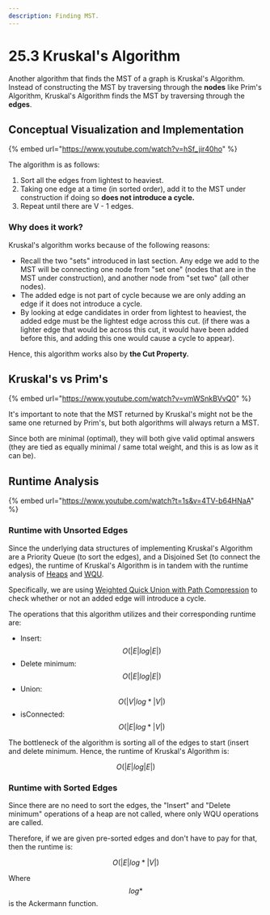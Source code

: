 ```yaml
---
description: Finding MST.
---
```


# 25.3 Kruskal's Algorithm

Another algorithm that finds the MST of a graph is Kruskal's Algorithm. Instead of constructing the MST by traversing through the **nodes** like Prim's Algorithm, Kruskal's Algorithm finds the MST by traversing through the **edges**.&#x20;

## Conceptual Visualization and Implementation

{% embed url="https://www.youtube.com/watch?v=hSf_jir40ho" %}

The algorithm is as follows:

1. Sort all the edges from lightest to heaviest.
2. Taking one edge at a time (in sorted order), add it to the MST under construction if doing so **does not introduce a cycle.**
3. Repeat until there are V - 1 edges.

### Why does it work?

Kruskal's algorithm works because of the following reasons:

* Recall the two "sets" introduced in last section. Any edge we add to the MST will be connecting one node from "set one" (nodes that are in the MST under construction), and another node from "set two" (all other nodes).
* The added edge is not part of cycle because we are only adding an edge if it does not introduce a cycle.
* By looking at edge candidates in order from lightest to heaviest, the added edge must be the lightest edge across this cut. (if there was a lighter edge that would be across this cut, it would have been added before this, and adding this one would cause a cycle to appear).&#x20;

Hence, this algorithm works also by **the Cut Property.**

## Kruskal's vs Prim's

{% embed url="https://www.youtube.com/watch?v=vmWSnkBVvQ0" %}

It's important to note that the MST returned by Kruskal's might not be the same one returned by Prim's, but both algorithms will always return a MST. &#x20;

Since both are minimal (optimal), they will both give valid optimal answers (they are tied as equally minimal / same total weight, and this is as low as it can be).

## Runtime Analysis

{% embed url="https://www.youtube.com/watch?t=1s&v=4TV-b64HNaA" %}

### Runtime with Unsorted Edges

Since the underlying data structures of implementing Kruskal's Algorithm are a Priority Queue (to sort the edges), and a Disjoined Set (to connect the edges), the runtime of Kruskal's Algorithm is in tandem with the runtime analysis of [Heaps](../21.-heaps-and-priority-queues/) and [WQU](../14.-disjoint-sets/14.4-weighted-quick-union-wqu.md).&#x20;

Specifically, we are using  [Weighted Quick Union with Path Compression](../14.-disjoint-sets/14.5-weighted-quick-union-with-path-compression.md) to check whether or not an added edge will introduce a cycle.&#x20;

The operations that this algorithm utilizes and their corresponding runtime are:

* Insert: $$O(|E| log|E|)$$
* Delete minimum: $$O(|E| log|E|)$$
* Union: $$O(|V| log* |V|)$$
* isConnected: $$O(|E|log*|V|)$$

The bottleneck of the algorithm is sorting all of the edges to start (insert and delete minimum. Hence, the runtime of Kruskal's Algorithm is:

$$
O(|E| log |E|)
$$

### Runtime with Sorted Edges

Since there are no need to sort the edges, the "Insert" and "Delete minimum" operations of a heap are not called, where only WQU operations are called.

Therefore, if we are given pre-sorted edges and don't have to pay for that, then the runtime is:

$$
O(|E| log* |V|)
$$

Where $$log*$$is the Ackermann function.
